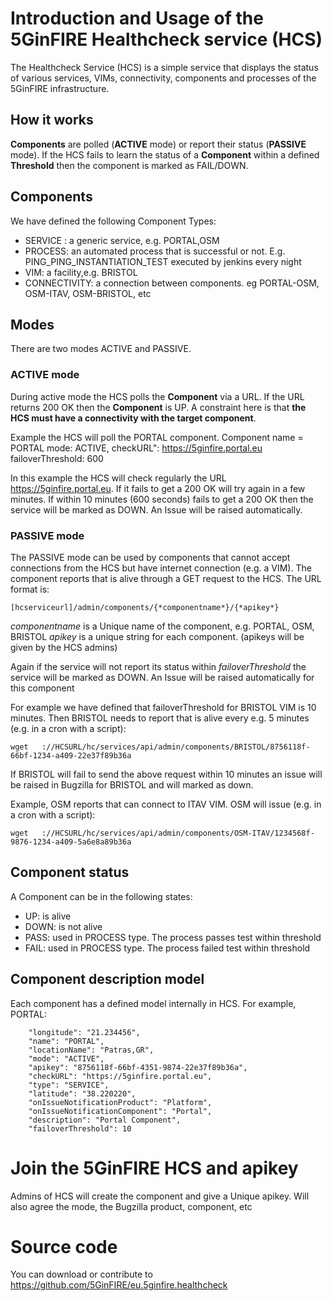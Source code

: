 <!-- TITLE: The 5GinFIRE Healthcheck service (HCS) -->
<!-- SUBTITLE: Introduction and Usage of the 5GinFIRE Healthcheck service -->

# Introduction and Usage of the 5GinFIRE Healthcheck service (HCS)

The Healthcheck Service (HCS) is a simple service that displays the status of various services, VIMs, connectivity, components and processes of the 5GinFIRE infrastructure.

## How it works

**Components** are polled (**ACTIVE** mode) or report their status (**PASSIVE** mode). 
If the HCS fails to learn the status of a **Component** within a defined  **Threshold** then the component is marked as FAIL/DOWN.

## Components

We have defined the following Component Types:
* 	SERVICE : a generic service, e.g. PORTAL,OSM
* 	PROCESS: an automated process that is successful or not. E.g. PING_PING_INSTANTIATION_TEST executed by jenkins every night
* 	VIM: a facility,e.g. BRISTOL
* 	CONNECTIVITY: a connection between components. eg PORTAL-OSM, OSM-ITAV, OSM-BRISTOL, etc

## Modes
There are two modes ACTIVE and PASSIVE.

### ACTIVE mode

During active mode the HCS polls the **Component** via a URL. If the URL returns 200 OK then the **Component** is UP. 
A constraint here is that **the HCS must have a connectivity with the target component**.

Example the HCS will poll the PORTAL component. 
Component name = PORTAL
mode: ACTIVE,
checkURL": https://5ginfire.portal.eu
failoverThreshold: 600

In this example the HCS will check regularly the URL https://5ginfire.portal.eu. If it fails to get a 200 OK will try again in a few minutes. If within 10 minutes (600 seconds) fails to get a 200 OK then the service will be marked as DOWN. An Issue will be raised automatically.


### PASSIVE mode

The PASSIVE mode can be used by components that cannot accept connections from the HCS but have internet connection (e.g. a VIM). 
The component reports that is alive through a GET request to the HCS. The URL format is:

```text
[hcserviceurl]/admin/components/{*componentname*}/{*apikey*}
```

*componentname* is a Unique name of the component, e.g. PORTAL, OSM, BRISTOL
*apikey* is a unique string for each component. (apikeys will be given by the HCS admins)

Again if the service will not report its status within *failoverThreshold*  the service will be marked as DOWN. An Issue will be raised automatically for this component

For example we have defined that failoverThreshold for BRISTOL VIM is 10 minutes. 
Then BRISTOL needs to report that is alive every e.g. 5 minutes (e.g. in a cron with a script):

```text
wget   ://HCSURL/hc/services/api/admin/components/BRISTOL/8756118f-66bf-1234-a409-22e37f89b36a
```

If BRISTOL will fail to send the above request within 10 minutes an issue will be raised in Bugzilla for BRISTOL and will marked as down.


Example, OSM reports that can connect to ITAV VIM. OSM will issue (e.g. in a cron with a script):
```text
wget   ://HCSURL/hc/services/api/admin/components/OSM-ITAV/1234568f-9876-1234-a409-5a6e8a89b36a
```


## Component status

A Component can be in the following states:	
* UP: is alive
* DOWN: is not alive
* PASS: used in PROCESS type. The process passes test within threshold
* FAIL: used in PROCESS type. The process failed test within threshold
				

## Component description model

Each component has a defined model internally in HCS. For example, PORTAL:

        "longitude": "21.234456",
        "name": "PORTAL",
        "locationName": "Patras,GR",
        "mode": "ACTIVE",
        "apikey": "8756118f-66bf-4351-9874-22e37f89b36a",
        "checkURL": "https://5ginfire.portal.eu",
        "type": "SERVICE",
        "latitude": "38.220220",
        "onIssueNotificationProduct": "Platform",
        "onIssueNotificationComponent": "Portal",
        "description": "Portal Component",
        "failoverThreshold": 10
				
				
				
# Join the 5GinFIRE HCS and apikey

Admins of HCS will create the component and give a Unique apikey. Will also agree the mode, the Bugzilla product, component, etc


# Source code

You can download or contribute to https://github.com/5GinFIRE/eu.5ginfire.healthcheck




